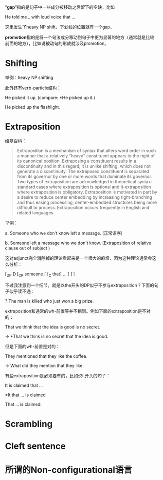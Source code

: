 “**gap**”指的是句子中一些成分被移动之后留下的空缺，比如

He told me _ with loud voice that ...

这里发生了heavy NP shift，下划线的位置就有一个gap。

**promotion**指的是将一个句法成分移动到句子中更为显著的地方（通常就是比较前面的地方），比如说被动句的形成就涉及promotion。

# Shifting

举例：heavy NP shifting

此外还有verb-particle结构：

He picked it up. (compare: *He picked up it.)

He picked up the flashlight.

# Extraposition

维基百科：
> Extraposition is a mechanism of syntax that alters word order in such a manner that a relatively "heavy" constituent appears to the right of its canonical position. Extraposing a constituent results in a discontinuity and in this regard, it is unlike shifting, which does not generate a discontinuity. The extraposed constituent is separated from its governor by one or more words that dominate its governor. Two types of extraposition are acknowledged in theoretical syntax: standard cases where extraposition is optional and it-extraposition where extraposition is obligatory. Extraposition is motivated in part by a desire to reduce center embedding by increasing right-branching and thus easing processing, center-embedded structures being more difficult to process. Extraposition occurs frequently in English and related languages.

举例：

a. Someone who we don't know left a message. (正常语序)

b. Someone left a message who we don't know. (Extraposition of relative clause out of subject )

这对adjunct完全消除掉的理论看起来是一个很大的麻烦，因为这种理论通常会这么分析：

[<sub>DP</sub> D [<sub>CP</sub> someone [ [<sub>C</sub> that] ... ]  ] ]

不过我注意到一个细节，就是以the开头的DP似乎不参与extraposition？下面的句子似乎读不通：

? The man is killed who just won a big prize.

extraposition和通常的wh-前置等并不相同。例如下面的extraposition是不对的：

That we think that the idea is good is no secret.

-> *That we think is no secret that the idea is good.

但是下面的wh-前置是对的：

They mentioned that they like the coffee. 

-> What did they mention that they like.

有些extraposition是必须要有的，比如说it开头的句子：

It is claimed that ...

*It that ... is claimed

That ... is claimed.

# Scrambling

# Cleft sentence

# 所谓的Non-configurational语言

